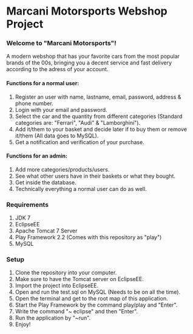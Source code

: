 
# Marcani Motorsports Webshop Project
<h3>Welcome to "Marcani Motorsports"!</h3>
A modern webshop that has your favorite cars from the most popular brands of the 00s, bringing you a decent service and fast delivery according to the adress of your account.

<h4>Functions for a normal user:</h4>
  
 1. Register an user with name, lastname, email, password, address & phone number. 
 2. Login with your email and password.
 3. Select the car and the quantity from different categories (Standard categories are: "Ferrari", "Audi" & "Lamborghini").
 4. Add it/them to your basket and decide later if to buy them or remove it/them (All data goes to MySQL).
 5. Get a notification and verification of your purchase.

<h4>Functions for an admin:</h4>

 1. Add more categories/products/users. 
 2. See what other users have in their baskets or what they bought.
 3. Get inside the database.
 4. Technically everything a normal user can do as well.
 
<h3>Requirements</h3>

 1. JDK 7
 2. EclipseEE
 3. Apache Tomcat 7 Server
 4. Play Framework 2.2 (Comes with this repository as "play")
 5. MySQL

<h3>Setup</h3>

 1. Clone the repository into your computer.
 2. Make sure to have the Tomcat server on EclipseEE.
 3. Import the project into EclipseEE.
 4. Open and run the test.sql on MySQL (Needs to be on all the time).
 5. Open the terminal and get to the root map of this application.
 6. Start the Play Framework by the command play/play and "Enter".
 7. Write the command "~ eclipse" and then "Enter".
 8. Run the application by "~run".
 9. Enjoy! 
